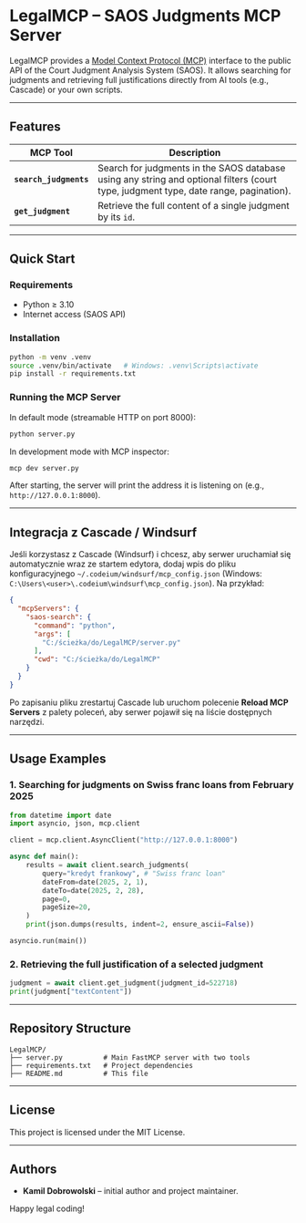# LegalMCP – SAOS Judgments MCP Server

LegalMCP provides a [Model Context Protocol (MCP)](https://docs.mcp.dev) interface to the public API of the Court Judgment Analysis System (SAOS).
It allows searching for judgments and retrieving full justifications directly from AI tools (e.g., Cascade) or your own scripts.

---

## Features

| MCP Tool           | Description |
|--------------------|-------------|
| **`search_judgments`** | Search for judgments in the SAOS database using any string and optional filters (court type, judgment type, date range, pagination). |
| **`get_judgment`**     | Retrieve the full content of a single judgment by its `id`. |

---

## Quick Start

### Requirements
* Python ≥ 3.10
* Internet access (SAOS API)

### Installation
```bash
python -m venv .venv
source .venv/bin/activate   # Windows: .venv\Scripts\activate
pip install -r requirements.txt
```

### Running the MCP Server
In default mode (streamable HTTP on port 8000):
```bash
python server.py
```

In development mode with MCP inspector:
```bash
mcp dev server.py
```

After starting, the server will print the address it is listening on (e.g., `http://127.0.0.1:8000`).

---

## Integracja z Cascade / Windsurf

Jeśli korzystasz z Cascade (Windsurf) i chcesz, aby serwer uruchamiał się automatycznie wraz ze startem edytora, dodaj wpis do pliku konfiguracyjnego `~/.codeium/windsurf/mcp_config.json` (Windows: `C:\Users\<user>\.codeium\windsurf\mcp_config.json`). Na przykład:

```json
{
  "mcpServers": {
    "saos-search": {
      "command": "python",
      "args": [
        "C:/ścieżka/do/LegalMCP/server.py"
      ],
      "cwd": "C:/ścieżka/do/LegalMCP"
    }
  }
}
```

Po zapisaniu pliku zrestartuj Cascade lub uruchom polecenie **Reload MCP Servers** z palety poleceń, aby serwer pojawił się na liście dostępnych narzędzi.

---

## Usage Examples

### 1. Searching for judgments on Swiss franc loans from February 2025
```python
from datetime import date
import asyncio, json, mcp.client

client = mcp.client.AsyncClient("http://127.0.0.1:8000")

async def main():
    results = await client.search_judgments(
        query="kredyt frankowy", # "Swiss franc loan"
        dateFrom=date(2025, 2, 1),
        dateTo=date(2025, 2, 28),
        page=0,
        pageSize=20,
    )
    print(json.dumps(results, indent=2, ensure_ascii=False))

asyncio.run(main())
```

### 2. Retrieving the full justification of a selected judgment
```python
judgment = await client.get_judgment(judgment_id=522718)
print(judgment["textContent"])
```

---

## Repository Structure
```
LegalMCP/
├── server.py          # Main FastMCP server with two tools
├── requirements.txt   # Project dependencies
├── README.md          # This file
```

---

## License
This project is licensed under the MIT License.

---

## Authors
* **Kamil Dobrowolski** – initial author and project maintainer.

Happy legal coding!
